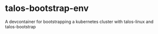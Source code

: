 # talos-bootstrap-env
A devcontainer for bootstrapping a kubernetes cluster with talos-linux and talos-bootstrap
